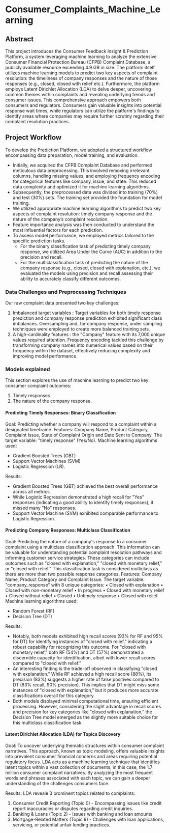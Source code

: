 # Consumer_Complaints_Machine_Learning

## Abstract
This project introduces the Consumer Feedback Insight & Prediction Platform, a system leveraging machine learning to analyze the extensive Consumer Financial Protection Bureau (CFPB) Complaint Database, a publicly available resource exceeding 4.9 GB in size. 
The platform itself utilizes machine learning models to predict two key aspects of complaint resolution: the timeliness of company responses and the nature of those responses (e.g., closed, closed with relief etc.). 
Furthermore, the platform employs Latent Dirichlet Allocation (LDA) to delve deeper, uncovering common themes within complaints and revealing underlying trends and consumer issues. This comprehensive approach empowers both consumers and regulators. Consumers gain valuable insights into potential response wait times, while regulators can utilize the platform's findings to identify areas where companies may require further scrutiny regarding their complaint resolution practices.

## Project Workflow
To develop the Prediction Platform, we adopted a structured workflow encompassing data preparation, model training, and evaluation. </br>
- Initially, we acquired the CFPB Complaint Database and performed meticulous data preprocessing. This involved removing irrelevant columns, handling missing values, and employing frequency encoding for categorical features like company, issue, and state. This reduced data complexity and optimized it for machine learning algorithms.
- Subsequently, the preprocessed data was divided into training (70%) and test (30%) sets. The training set provided the foundation for model training.
- We utilized appropriate machine learning algorithms to predict two key aspects of complaint resolution: timely company response and the nature of the company’s complaint resolution.
- Feature importance analysis was then conducted to understand the most influential factors for each prediction.
- To assess model performance, we employed metrics tailored to the specific prediction tasks.
  - For the binary classification task of predicting timely company response, we utilized Area Under the Curve (AUC) in addition to the precision and recall.
  - For the multiclassification task of predicting the nature of the company response (e.g., closed, closed with explanation, etc.), we evaluated the models using precision and recall assessing their ability to accurately classify different outcomes.

### Data Challenges and Preprocessing Techniques
Our raw complaint data presented two key challenges:
  1. Imbalanced target variables : Target variables for both timely response prediction and company response prediction exhibited significant class imbalances. Oversampling and, for company response, under sampling techniques were employed to create more balanced training sets.
  2. A high-cardinality features : the "Company" feature with its 7,000 unique values required attention. Frequency encoding tackled this challenge by transforming company names into numerical values based on their frequency within the dataset, effectively reducing complexity and improving model performance.

### Models explained
This section explores the use of machine learning to predict two key consumer complaint outcomes: 
1. Timely responses 
2. The nature of the company response.
   
#### Predicting Timely Responses: Binary Classification
Goal: Predicting whether a company will respond to a complaint within a designated timeframe.
Features: Company Name, Product Category, Complaint Issue, State of Complaint Origin and Date Sent to Company.
The target variable: "timely response" (Yes/No).
Machine learning algorithms used: 
  - Gradient Boosted Trees (GBT)
  - Support Vector Machines (SVM)
  - Logistic Regression (LR).

Results:
- Gradient Boosted Trees (GBT) achieved the best overall performance across all metrics. 
- While Logistic Regression demonstrated a high recall for "Yes" responses (indicating a good ability to identify timely responses), it missed many "No" responses. 
- Support Vector Machine (SVM) exhibited comparable performance to Logistic Regression. 

#### Predicting Compony Responses: Multiclass Classification
Goal: Predicting the nature of a company's response to a consumer complaint using a multiclass classification approach. This information can be valuable for understanding potential complaint resolution pathways and informing customer service strategies. These categories can include outcomes such as "closed with explanation," "closed with monetary relief," or "closed with relief." This classification task is considered multiclass as there are more than two possible response categories.
Features: Company Name, Product Category and Complaint Issue.
The target variable: "company_response" with 8 unique categories:
  • Closed with explanation
  • Closed with non-monetary relief
  • In progress
  • Closed with monetary relief
  • Closed without relief
  • Closed
  • Untimely response
  • Closed with relief
Machine learning algorithms used: 
  - Random Forest (RF)
  - Decision Tree (DT)

Results:
- Notably, both models exhibited high recall scores (93% for RF and 95% for DT) for identifying instances of "closed with relief," indicating a robust capability for recognizing this outcome. For "closed with monetary relief," both RF (54%) and DT (57%) demonstrated a discernible capacity for identification, albeit with lower recall scores compared to "closed with relief."
- An interesting finding is the trade-off observed in classifying "closed with explanation." While RF achieved a high recall score (88%), its precision (83%) suggests a higher rate of false positives compared to DT (83% recall, 90% precision). This implies that DT might miss some instances of "closed with explanation," but it produces more accurate classifications overall for this category.
- Both models displayed minimal computational time, ensuring efficient processing. However, considering the slight advantage in recall scores and precision for key categories like "closed with explanation," the Decision Tree model emerged as the slightly more suitable choice for this multiclass classification task.

#### Latent Dirichlet Allocation (LDA) for Topics Discovery
Goal: To uncover underlying thematic structures within consumer complaint narratives. This approach, known as topic modeling, offers valuable insights into prevalent consumer financial concerns and areas requiring potential regulatory focus. LDA acts as a machine learning technique that identifies latent topics within a vast collection of documents, in this case, the 1.7 million consumer complaint narratives. By analyzing the most frequent words and phrases associated with each topic, we can gain a deeper understanding of the challenges consumers face.

Results:
LDA reveale 3 prominent topics related to complaints:
1. Consumer Credit Reporting (Topic 0) - Encompassing issues like credit report inaccuracies or disputes regarding credit inquiries.
2. Banking & Loans (Topic 2) - Issues with banking and loan amounts
3. Mortgage-Related Matters (Topic 9) - Challenges with loan applications, servicing, or potential unfair lending practices.
